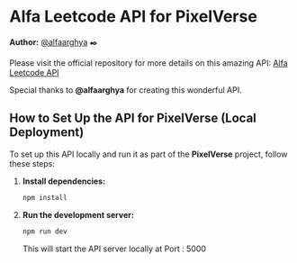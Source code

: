 # Alfa Leetcode API for PixelVerse

**Author:**
[@alfaarghya](https://github.com/alfaarghya) ✒️

Please visit the official repository for more details on this amazing API: [Alfa Leetcode API](https://github.com/alfaarghya/alfa-leetcode-api)

Special thanks to **@alfaarghya** for creating this wonderful API.

## How to Set Up the API for PixelVerse (Local Deployment)

To set up this API locally and run it as part of the **PixelVerse** project, follow these steps:

1. **Install dependencies:**

   ```bash
   npm install
   ```

2. **Run the development server:**

   ```bash
   npm run dev
   ```

   This will start the API server locally at Port : 5000
